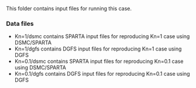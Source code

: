 This folder contains input files for running this case.

### Data files
- Kn=1/dsmc contains SPARTA input files for reproducing Kn=1 case using DSMC/SPARTA
- Kn=1/dgfs contains DGFS input files for reproducing Kn=1 case using DGFS
- Kn=0.1/dsmc contains SPARTA input files for reproducing Kn=0.1 case using DSMC/SPARTA
- Kn=0.1/dgfs contains DGFS input files for reproducing Kn=0.1 case using DGFS
